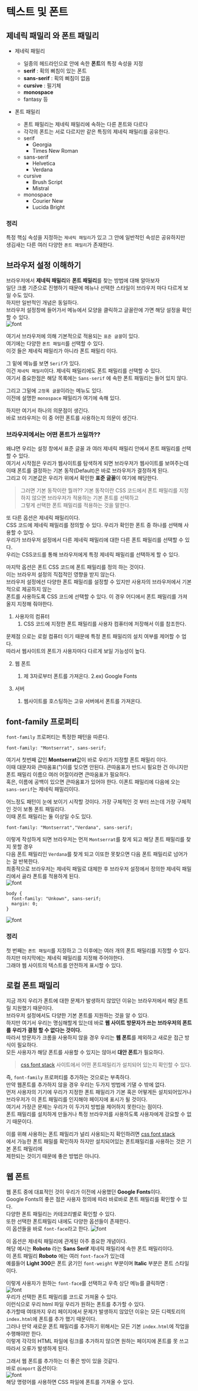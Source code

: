 # 텍스트 및 폰트

## 제네릭 패밀리 와 폰트 패밀리
* 제네릭 패밀리
  * 일종의 헤드라인으로 안에 속한 **폰트**의 특정 속성을 지정
  * **serif** : 획의 삐침이 있는 폰트
  * **sans-serif** : 획의 삐침이 없음
  * **cursive** : 필기체
  * **monospace**
  * fantasy 등
  
* 폰트 패밀리
  * 폰트 패밀리는 제네릭 패밀리에 속하는 다른 폰트와 다르다
  * 각각의 폰트는 서로 다르지만 같은 특징의 제네릭 패밀리를 공유한다.
  * serif
    * Georgia
    * Times New Roman
  * sans-serif
    * Helvetica
    * Verdana
  * cursive
    * Brush Script
    * Mistral
  * monospace
    * Courier New
    * Lucida Bright
  
### 정리
특정 핵심 속성을 지정하는 `제네릭 패밀리`가 있고 그 안에 일반적인 속성은 공유하지만  
생김새는 다른 여러 다양한 `폰트 패밀리`가 존재한다.
  
## 브라우저 설정 이해하기
브라우저에서 **제네릭 패밀리**와 **폰트 패밀리**를 찾는 방법에 대해 알아보자  
일단 크롬 기준으로 진행하기 때문에 메뉴나 선택한 스타일이 브라우저 마다 다르게 보일 수도 있다.  
하지만 일반적인 개념은 동일하다.  
브라우저 설정창에 들어가서 메뉴에서 모양을 클릭하고 글꼴란에 가면 해당 설정을 확인할 수 있다.  
![font](text_and_font/font.png)  
  
여기서 브라우저에 의해 기본적으로 적용되는 `표준 글꼴`이 있다.  
여기에는 다양한 `폰트 패밀리`를 선택할 수 있다.  
이것 들은 제네릭 패밀리가 아니라 폰트 패밀리 이다.
  
그 밑에 메뉴를 보면 `Serif`가 있다.  
이건 `제네릭 패밀리`이다. 제네릭 패밀리에도 폰트 패밀리를 선택할 수 있다.  
여기서 중요한점은 해당 목록에는 `Sans-serif` 에 속한 폰트 패밀리는 들어 있지 않다.  
  
그리고 그밑에 `고정폭 글꼴`이라는 메뉴도 있다.  
이전에 설명한 `monospace` 패밀리가 여기에 속해 있다.  
  
하지만 여기서 하나의 의문점이 생긴다.  
바로 브라우저는 이 중 어떤 폰트를 사용하는지 의문이 생긴다.  
### 브라우저에서는 어떤 폰트가 쓰일까??
왜냐면 우리는 설정 창에서 표준 글꼴 과 여러 제네릭 패밀리 안에서 폰트 패밀리를 선택할 수 있다.  
여기서 시작점은 우리가 웹사이트를 탐색하게 되면 브라우저가 웹사이트를 보여주는데  
이때 폰트를 결정하는 기본 동작(Default)은 바로 브라우저가 결정하게 된다.  
그리고 이 기본값은 우리가 위에서 확인한 **표준 글꼴**이 여기에 해당한다.  
  
> 그러면 기본 동작이란 뭘까??
> 기본 동작이란 CSS 코드에서 폰트 패밀리를 지정하지 않으면 브라우저가 적용하는 기본 폰트를 선택하고  
그렇게 선택한 폰트 패밀리를 적용하는 것을 말한다.
   
  
또 다른 옵션은 제네릭 패밀리이다.  
CSS 코드에 제네릭 패밀리를 정의할 수 있다. 우리가 확인한 폰트 중 하나를 선택해 사용할 수 있다.  
우리가 브라우저 설정에서 다른 제네릭 패밀리에 대한 다른 폰트 패밀리를 선택할 수 있다.  
우리는 CSS코드를 통해 브라우저에게 특정 제네릭 패밀리를 선택하게 할 수 있다.  
  
마지막 옵션은 폰트 CSS 코드에 폰트 패밀리를 정의 하는 것이다.  
이는 브라우저 설정의 직접적인 영향을 받지 않는다.  
브라우저 설정에선 다양한 폰트 패밀리를 설정할 수 있지만 사용자의 브라우저에서 기본적으로 제공하지 않는  
폰트를 사용하도록 CSS 코드에 선택할 수 있다. 이 경우 어디에서 폰트 패밀리를 가져올지 지정해 줘야한다.  
1. 사용자의 컴퓨터
   1. CSS 코드에 지정한 폰트 패밀리를 사용자 컴퓨터에 저장해서 이를 참조한다.  
   
문제점 으로는 로컬 컴퓨터 이기 때문에 특정 폰트 패밀리의 설치 여부를 제어할 수 업다.    
따라서 웹사이트의 폰트가 사용자마다 다르게 보일 가능성이 높다.
  
2. 웹 폰트
   1. 제 3자로부터 폰트를 가져온다.
   2.ex) Google Fonts
  
3. 서버
   1. 웹사이트를 호스팅하는 고유 서버에서 폰트를 가져온다.
      

## font-family 프로퍼티
`font-family` 프로퍼티는 특정한 패턴을 따른다.  
```
font-family: "Montserrat", sans-serif;
```
여기서 첫번째 값인 **Montserrat**값이 바로 우리가 지정할 폰트 패밀리 이다.  
이때 대문자와 큰따옴표(")이를 잊으면 안된다. 큰따옴표가 반드시 필요한 건 아니지만 폰트 패밀리 이름으 여러 어절이라면 큰따움표가 필요하다.  
혹은, 이름에 공백이 있으면 큰따옴표가 있어야 한다.
이폰트 패밀리에 다음에 오는 `sans-serif`는 제네릭 패밀리이다.  
  
어느정도 패턴이 눈에 보이기 시작할 것이다. 가장 구체적인 것 부터 쓰는데 가장 구체적인 것이 보통 폰트 패밀리다.  
이때 폰트 패밀리는 둘 이상일 수도 있다.  
```
font-family: "Montserrat","Verdana", sans-serif;
```
이렇게 작성하게 되면 브라우저는 먼저 `Montserrat`를 찾게 되고 해당 폰트 패밀리를 찾지 못할 경우  
다음 폰트 패밀리인 `Verdana`를 찾게 되고 이또한 못찾으면 다음 폰트 패밀리로 넘어가는 걸 반복한다.  
최종적으로 브라우저는 제네릭 패밀로 대체한 후 브라우저 설정에서 정의한 제네릭 패밀리에서 골라 폰트를 적용하게 된다.  
![font](text_and_font/2.font.png)  
   
```
body {
  font-family: "Unkown", sans-serif;
  margin: 0;
}
```
![font](text_and_font/3.font.png)  

### 정리
첫 번째는 `폰트 패밀리`를 지정하고 그 이후에는 여러 개의 폰트 패밀리를 지정할 수 있다.  
하지만 마지막에는 제네릭 패밀리를 지정해 주어야한다.  
그래야 웹 사이트의 텍스트를 안전하게 표시할 수 있다.

  
## 로컬 폰트 패밀리 
지금 까지 우리가 폰트에 대한 문제가 발생하지 않았던 이유는 브라우저에서 해당 폰트릴 지원했기 때문이다.  
브라우저 설정에서도 다양한 기본 폰트를 지원하는 것을 알 수 있다.  
하지만 여기서 우리는 명심해할게 있는데 바로 **웹 사이트 방문자가 쓰는 브라우저의 폰트를 우리가 결정 할 수 없다는 것이다.**  
따라서 방문자가 크롬을 사용하지 않을 경우 우리는 **웹 폰트**를 제외하고 새로운 접근 방식이 필요하다.  
모든 사용자가 해당 폰트를 사용할 수 있지는 않아서 **대안 폰트**가 필요하다.  
> [css font stack](https://www.cssfontstack.com/) 사이트에서 어떤 폰트패밀리가 설치되어 있는지 확인할 수 있다.
  
즉, `font-family` 프로퍼티를 추가하는 것으로는 부족하다.  
만약 웹폰트를 추가하지 않을 경우 우리는 두가지 방법에 기댈 수 밖에 없다.  
먼저 사용자의 기기에 우리가 지정한 폰트 패밀리가 기본 혹은 어떻게든 설치되어있거나  
브라우저가 이 폰트 패밀리를 인지해야 페이지에 표시가 될 것이다.  
여기서 가장큰 문제는 우리가 이 두가지 방법을 제어하지 못한다는 점이다.  
폰트 패밀리를 설치하게 만들거나 특정 브라우저를 사용하도록 사용자에게 강요할 수 없기 때문이다.  
  
이를 위해 사용하는 폰트 패밀리가 널리 사용되는지 확인하려면 [css font stack](https://www.cssfontstack.com/)  
에서 가능한 폰트 패밀를 확인하자 하지만 설치되어있는 폰트패밀리를 사용하는 것은 기본 폰트 패밀리에  
제한되는 것이기 때문에 좋은 방법은 아니다.  
  
## 웹 폰트
웹 폰트 중에 대표적인 것이 우리가 이전에 사용했던 **Google Fonts**이다.  
Google Fonts의 좋은 점은 사용자 정의에 따라 바로바로 폰트 패밀리를 확인할 수 있다.  
다양한 폰트 패밀리는 카테코리별로 확인할 수 있다.  
또한 선택한 폰트패밀리 내에도 다양한 옵션들이 존재한다.  
이 옵션들을 바로 `font-face`라고 한다.
![font](text_and_font/4.font.png)  
  
이 옵션은 제네릭 패밀리에 관계된 아주 중요한 개념이다.  
해당 예시는 **Roboto** 라는 **Sans Serif** 제네릭 패밀리에 속한 폰트 패밀리이다.  
이 폰트 패밀리 **Roboto** 에는 여러 `font-face`가 있는데  
예를들어 **Light 300**은 폰트 굵기인 `font-weight` 부분이며 **Italic** 부분은 폰트 스타일 이다.  
  
이렇게 사용자가 원하는 `font-face`를 선택하고 우측 상단 메뉴를 클릭하면 :  
![font](text_and_font/5.font.png)  
우리가 선택한 폰트 패밀리를 코드로 가져올 수 있다.  
이런식으로 우리 html 파일 우리가 원하는 폰트를 추가할 수 있다.    
추가할때 여태까지 우리 페이지에서 문제가 발생하지 않았던 이유는 모든 디렉토리의 `index.html`에 폰트를 추가 했기 때문이다.  
그러나 만약 새로운 폰트 패밀리를 추가하기 위해서는 모든 기본 `index.html`에 작업을 수행해야만 한다.  
이렇게 각각의 HTML 파일에 링크를 추가하지 않으면 원하는 페이지에 폰트를 못 쓰고 따라서 오류가 발생하게 된다.  
  
그래서 웹 폰트를 추가하는 더 좋은 방이 있을 것같다.  
바로 `@import` 옵션이다:  
![font](text_and_font/6.font.png)  
해당 명령어를 사용하면 CSS 파일에 폰트를 가져올 수 있다.
